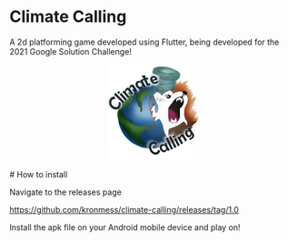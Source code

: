# Climate Calling
A 2d platforming game developed using Flutter, being developed for the 2021 Google Solution Challenge!
<p align="center">
  <img src="climate_calling/assets/images/logomain.png" />
</p>
# How to install

Navigate to the releases page 

https://github.com/kronmess/climate-calling/releases/tag/1.0

Install the apk file on your Android mobile device and play on!